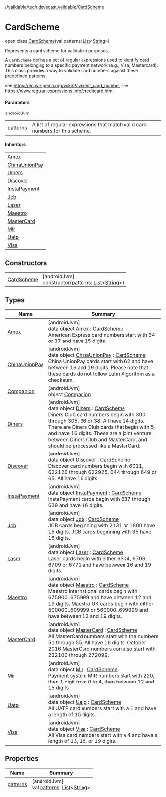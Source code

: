 //[validable](../../../index.md)/[tech.devscast.validable](../index.md)/[CardScheme](index.md)

# CardScheme

open class [CardScheme](index.md)(val patterns: [List](https://kotlinlang.org/api/latest/jvm/stdlib/kotlin.collections/-list/index.html)&lt;[String](https://kotlinlang.org/api/latest/jvm/stdlib/kotlin/-string/index.html)&gt;)

Represents a card scheme for validation purposes.

A `CardScheme` defines a set of regular expressions used to identify card numbers belonging to a specific payment network (e.g., Visa, Mastercard). This class provides a way to validate card numbers against these predefined patterns.

see https://en.wikipedia.org/wiki/Payment_card_number see https://www.regular-expressions.info/creditcard.html

#### Parameters

androidJvm

| | |
|---|---|
| patterns | A list of regular expressions that match valid card numbers for this scheme. |

#### Inheritors

| |
|---|
| [Amex](-amex/index.md) |
| [ChinaUnionPay](-china-union-pay/index.md) |
| [Diners](-diners/index.md) |
| [Discover](-discover/index.md) |
| [InstaPayment](-insta-payment/index.md) |
| [Jcb](-jcb/index.md) |
| [Laser](-laser/index.md) |
| [Maestro](-maestro/index.md) |
| [MasterCard](-master-card/index.md) |
| [Mir](-mir/index.md) |
| [Uatp](-uatp/index.md) |
| [Visa](-visa/index.md) |

## Constructors

| | |
|---|---|
| [CardScheme](-card-scheme.md) | [androidJvm]<br>constructor(patterns: [List](https://kotlinlang.org/api/latest/jvm/stdlib/kotlin.collections/-list/index.html)&lt;[String](https://kotlinlang.org/api/latest/jvm/stdlib/kotlin/-string/index.html)&gt;) |

## Types

| Name | Summary |
|---|---|
| [Amex](-amex/index.md) | [androidJvm]<br>data object [Amex](-amex/index.md) : [CardScheme](index.md)<br>American Express card numbers start with 34 or 37 and have 15 digits. |
| [ChinaUnionPay](-china-union-pay/index.md) | [androidJvm]<br>data object [ChinaUnionPay](-china-union-pay/index.md) : [CardScheme](index.md)<br>China UnionPay cards start with 62 and have between 16 and 19 digits. Please note that these cards do not follow Luhn Algorithm as a checksum. |
| [Companion](-companion/index.md) | [androidJvm]<br>object [Companion](-companion/index.md) |
| [Diners](-diners/index.md) | [androidJvm]<br>data object [Diners](-diners/index.md) : [CardScheme](index.md)<br>Diners Club card numbers begin with 300 through 305, 36 or 38. All have 14 digits. There are Diners Club cards that begin with 5 and have 16 digits. These are a joint venture between Diners Club and MasterCard, and should be processed like a MasterCard. |
| [Discover](-discover/index.md) | [androidJvm]<br>data object [Discover](-discover/index.md) : [CardScheme](index.md)<br>Discover card numbers begin with 6011, 622126 through 622925, 644 through 649 or 65. All have 16 digits. |
| [InstaPayment](-insta-payment/index.md) | [androidJvm]<br>data object [InstaPayment](-insta-payment/index.md) : [CardScheme](index.md)<br>InstaPayment cards begin with 637 through 639 and have 16 digits. |
| [Jcb](-jcb/index.md) | [androidJvm]<br>data object [Jcb](-jcb/index.md) : [CardScheme](index.md)<br>JCB cards beginning with 2131 or 1800 have 15 digits. JCB cards beginning with 35 have 16 digits. |
| [Laser](-laser/index.md) | [androidJvm]<br>data object [Laser](-laser/index.md) : [CardScheme](index.md)<br>Laser cards begin with either 6304, 6706, 6709 or 6771 and have between 16 and 19 digits. |
| [Maestro](-maestro/index.md) | [androidJvm]<br>data object [Maestro](-maestro/index.md) : [CardScheme](index.md)<br>Maestro international cards begin with 675900..675999 and have between 12 and 19 digits. Maestro UK cards begin with either 500000..509999 or 560000..699999 and have between 12 and 19 digits. |
| [MasterCard](-master-card/index.md) | [androidJvm]<br>data object [MasterCard](-master-card/index.md) : [CardScheme](index.md)<br>All MasterCard numbers start with the numbers 51 through 55. All have 16 digits. October 2016 MasterCard numbers can also start with 222100 through 272099. |
| [Mir](-mir/index.md) | [androidJvm]<br>data object [Mir](-mir/index.md) : [CardScheme](index.md)<br>Payment system MIR numbers start with 220, then 1 digit from 0 to 4, then between 12 and 15 digits |
| [Uatp](-uatp/index.md) | [androidJvm]<br>data object [Uatp](-uatp/index.md) : [CardScheme](index.md)<br>All UATP card numbers start with a 1 and have a length of 15 digits. |
| [Visa](-visa/index.md) | [androidJvm]<br>data object [Visa](-visa/index.md) : [CardScheme](index.md)<br>All Visa card numbers start with a 4 and have a length of 13, 16, or 19 digits. |

## Properties

| Name | Summary |
|---|---|
| [patterns](patterns.md) | [androidJvm]<br>val [patterns](patterns.md): [List](https://kotlinlang.org/api/latest/jvm/stdlib/kotlin.collections/-list/index.html)&lt;[String](https://kotlinlang.org/api/latest/jvm/stdlib/kotlin/-string/index.html)&gt; |
